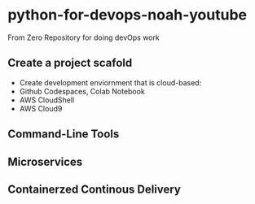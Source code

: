 # python-for-devops-noah-youtube
From Zero Repository for doing devOps work

## Create a project scafold 

* Create development enviornment that is cloud-based:
* Github Codespaces, Colab Notebook
* AWS CloudShell
* AWS Cloud9

## Command-Line Tools

## Microservices

## Containerzed Continous Delivery

## 
